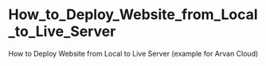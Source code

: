 # How_to_Deploy_Website_from_Local_to_Live_Server
How to Deploy Website from Local to Live Server (example for Arvan Cloud)
